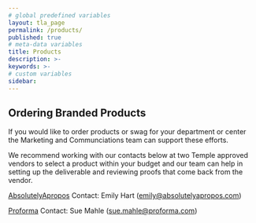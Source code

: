 ```yaml
---
# global predefined variables
layout: tla_page
permalink: /products/
published: true
# meta-data variables
title: Products
description: >-
keywords: >-
# custom variables
sidebar: 
---
```

## Ordering Branded Products
If you would like to order products or swag for your department or center the Marketing and Communciations team can support these efforts.

We recommend working with our contacts below at two Temple approved vendors to select a product within your budget and our team can help in setting up the deliverable and reviewing proofs that come back from the vendor.

[AbsolutelyApropos](https://absolutelyapropos.com/) 
Contact: Emily Hart (emily@absolutelyapropos.com)

[Proforma](https://www.proforma.com/)
Contact: Sue Mahle (sue.mahle@proforma.com)


